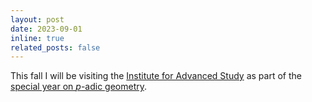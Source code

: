 ```yaml
---
layout: post
date: 2023-09-01
inline: true
related_posts: false
---
```

This fall I will be visiting the [Institute for Advanced Study](https://www.ias.edu/) as part of the
[special year on <i>p</i>-adic geometry](https://www.ias.edu/special-year/p-adic-geometry).

